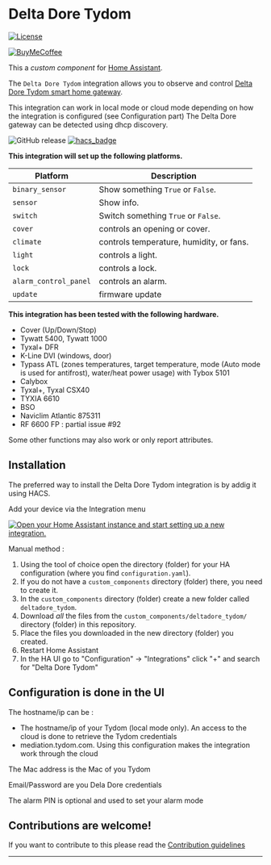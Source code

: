 # Delta Dore Tydom

[![License][license-shield]](LICENSE)

[![BuyMeCoffee][buymecoffeebadge]][buymecoffee]

This a *custom component* for [Home Assistant](https://www.home-assistant.io/).

The `Delta Dore Tydom` integration allows you to observe and control [Delta Dore Tydom smart home gateway](https://www.deltadore.fr/).

This integration can work in local mode or cloud mode depending on how the integration is configured (see Configuration part)
The Delta Dore gateway can be detected using dhcp discovery.

![GitHub release](https://img.shields.io/github/release/CyrilP/hass-deltadore-tydom-component)
[![hacs_badge](https://img.shields.io/badge/HACS-Default-orange.svg)](https://github.com/hacs/integration)

**This integration will set up the following platforms.**

Platform | Description
-- | --
`binary_sensor` | Show something `True` or `False`.
`sensor` | Show info.
`switch` | Switch something `True` or `False`.
`cover` | controls an opening or cover.
`climate` | controls temperature, humidity, or fans.
`light` | controls a light.
`lock` | controls a lock.
`alarm_control_panel` | controls an alarm.
`update` | firmware update

**This integration has been tested with the following hardware.**

- Cover (Up/Down/Stop)
- Tywatt 5400, Tywatt 1000
- Tyxal+ DFR
- K-Line DVI (windows, door)
- Typass ATL (zones temperatures, target temperature, mode (Auto mode is used for antifrost), water/heat power usage) with Tybox 5101
- Calybox
- Tyxal+, Tyxal CSX40
- TYXIA 6610
- BSO
- Naviclim Atlantic 875311
- RF 6600 FP : partial issue #92

Some other functions may also work or only report attributes.

## Installation

The preferred way to install the Delta Dore Tydom integration is by addig it using HACS.

Add your device via the Integration menu

[![Open your Home Assistant instance and start setting up a new integration.](https://my.home-assistant.io/badges/config_flow_start.svg)](https://my.home-assistant.io/redirect/config_flow_start/?domain=deltadore_tydom)

Manual method :

1. Using the tool of choice open the directory (folder) for your HA configuration (where you find `configuration.yaml`).
1. If you do not have a `custom_components` directory (folder) there, you need to create it.
1. In the `custom_components` directory (folder) create a new folder called `deltadore_tydom`.
1. Download _all_ the files from the `custom_components/deltadore_tydom/` directory (folder) in this repository.
1. Place the files you downloaded in the new directory (folder) you created.
1. Restart Home Assistant
1. In the HA UI go to "Configuration" -> "Integrations" click "+" and search for "Delta Dore Tydom"

## Configuration is done in the UI

<!---->
The hostname/ip can be :
* The hostname/ip of your Tydom (local mode only). An access to the cloud is done to retrieve the Tydom credentials
* mediation.tydom.com. Using this configuration makes the integration work through the cloud

The Mac address is the Mac of you Tydom

Email/Password are you Dela Dore credentials

The alarm PIN is optional and used to set your alarm mode

## Contributions are welcome!

If you want to contribute to this please read the [Contribution guidelines](CONTRIBUTING.md)

***

[integration_blueprint]: https://github.com/CyrilP/hass-deltadore-tydom-component
[buymecoffee]: https://www.buymeacoffee.com/cyrilp
[buymecoffeebadge]: https://img.shields.io/badge/buy%20me%20a%20coffee-donate-yellow.svg?style=for-the-badge
[exampleimg]: example.png
[forum]: https://community.home-assistant.io/
[license-shield]: https://img.shields.io/github/license/CyrilP/hass-deltadore-tydom-component.svg?style=for-the-badge
